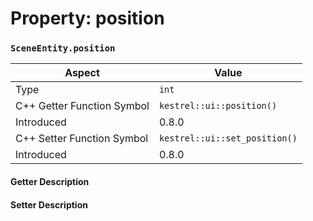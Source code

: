 
# Property: position
### `SceneEntity.position`

| Aspect | Value |
| --- | --- |
| Type | `int` |
| C++ Getter Function Symbol | `kestrel::ui::position()` |
| Introduced | 0.8.0 |
| C++ Setter Function Symbol | `kestrel::ui::set_position()` |
| Introduced | 0.8.0 |

#### Getter Description

#### Setter Description

